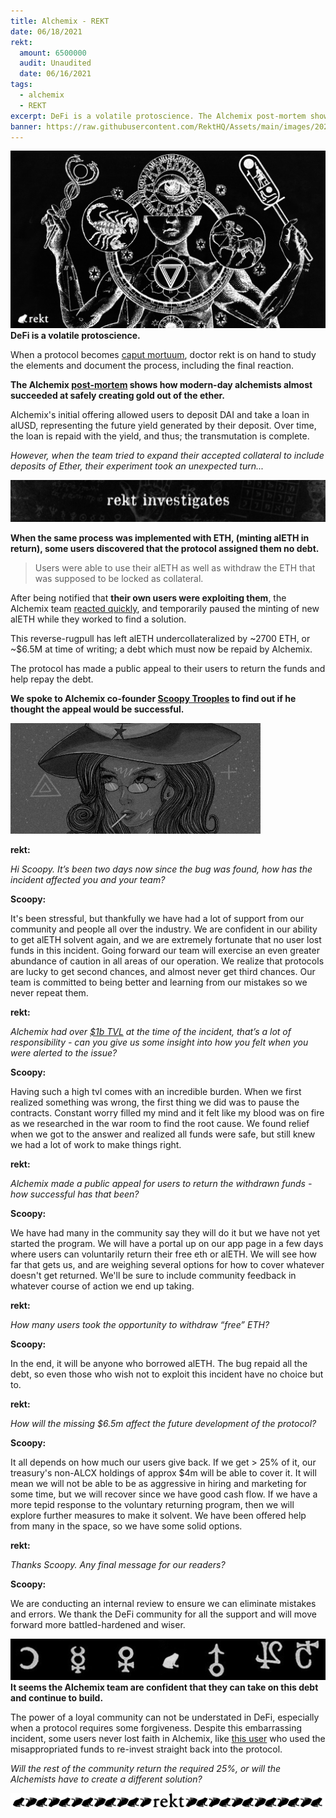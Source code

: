 ```yaml
---
title: Alchemix - REKT
date: 06/18/2021
rekt:
  amount: 6500000
  audit: Unaudited 
  date: 06/16/2021
tags:
  - alchemix
  - REKT
excerpt: DeFi is a volatile protoscience. The Alchemix post-mortem shows how modern-day alchemists almost succeeded at safely creating gold out of the ether. 
banner: https://raw.githubusercontent.com/RektHQ/Assets/main/images/2021/06/alcx-header.png
---
```

![](https://raw.githubusercontent.com/RektHQ/Assets/main/images/2021/06/alcx-header.png) 
**DeFi is a volatile protoscience.** 

When a protocol becomes [caput mortuum](https://webapp1.dlib.indiana.edu/newton/reference/glossary.do), doctor rekt is on hand to study the elements and document the process, including the final reaction. 

**The Alchemix [post-mortem](https://forum.alchemix.fi/public/d/137-incident-report-06162021) shows how modern-day alchemists almost succeeded at safely creating gold out of the ether.** 

Alchemix's initial offering allowed users to deposit DAI and take a loan in alUSD, representing the future yield generated by their deposit. Over time, the loan is repaid with the yield, and thus; the transmutation is complete.

_However, when the team tried to expand their accepted collateral to include deposits of Ether, their experiment took an unexpected turn..._

![](https://raw.githubusercontent.com/RektHQ/Assets/main/images/2021/06/alcx-investigates.png) 

**When the same process was implemented with ETH, (minting alETH in return), some users discovered that the protocol assigned them no debt.** 

>Users were able to use their alETH as well as withdraw the ETH that was supposed to be locked as collateral.

After being notified that **their own users were exploiting them**, the Alchemix team [reacted quickly](https://twitter.com/AlchemixFi/status/1405187348678148101), and temporarily paused the minting of new alETH while they worked to find a solution.

This reverse-rugpull has left alETH undercollateralized by ~2700 ETH, or ~$6.5M at time of writing; a debt which must now be repaid by Alchemix.

The protocol has made a public appeal to their users to return the funds and help repay the debt. 

**We spoke to Alchemix co-founder [Scoopy Trooples](https://twitter.com/scupytrooples) to find out if he thought the appeal would be successful.**

![](https://raw.githubusercontent.com/RektHQ/Assets/main/images/2021/06/alcx-scoopy.png) 

**rekt:** 

_Hi Scoopy. It’s been two days now since the bug was found, how has the incident affected you and your team?_

**Scoopy:** 

It's been stressful, but thankfully we have had a lot of support from our community and people all over the industry. We are confident in our ability to get alETH solvent again, and we are extremely fortunate that no user lost funds in this incident. Going forward our team will exercise an even greater abundance of caution in all areas of our operation. We realize that protocols are lucky to get second chances, and almost never get third chances. Our team is committed to being better and learning from our mistakes so we never repeat them.

**rekt:** 

_Alchemix had over [$1b TVL](https://defillama.com/protocol/alchemix) at the time of the incident, that’s a lot of responsibility - can you give us some insight into how you felt when you were alerted to the issue?_

**Scoopy:** 

Having such a high tvl comes with an incredible burden. When we first realized something was wrong, the first thing we did was to pause the contracts. Constant worry filled my mind and it felt like my blood was on fire as we researched in the war room to find the root cause. We found relief when we got to the answer and realized all funds were safe, but still knew we had a lot of work to make things right.

**rekt:** 

_Alchemix made a public appeal for users to return the withdrawn funds - how successful has that been?_

**Scoopy:** 

We have had many in the community say they will do it but we have not yet started the program. We will have a portal up on our app page in a few days where users can voluntarily return their free eth or alETH. We will see how far that gets us, and are weighing several options for how to cover whatever doesn't get returned. We'll be sure to include community feedback in whatever course of action we end up taking.

**rekt:** 

_How many users took the opportunity to withdraw “free” ETH?_

**Scoopy:** 

In the end, it will be anyone who borrowed alETH. The bug repaid all the debt, so even those who wish not to exploit this incident have no choice but to.

**rekt:** 

_How will the missing $6.5m affect the future development of the protocol?_

**Scoopy:** 

It all depends on how much our users give back. If we get > 25% of it, our treasury's non-ALCX holdings of approx $4m will be able to cover it. It will mean we will not be able to be as aggressive in hiring and marketing for some time, but we will recover since we have good cash flow. If we have a more tepid response to the voluntary returning program, then we will explore further measures  to make it solvent. We have been offered help from many in the space, so we have some solid options.

**rekt:** 

_Thanks Scoopy. Any final message for our readers?_

**Scoopy:** 

We are conducting an internal review to ensure we can eliminate mistakes and errors. We thank the DeFi community for all the support and will move forward more battled-hardened and wiser.

![](https://raw.githubusercontent.com/RektHQ/Assets/main/images/2021/06/alcx-linebreak.png) 
**It seems the Alchemix team are confident that they can take on this debt and continue to build.** 

The power of a loyal community can not be understated in DeFi, especially when a protocol requires some forgiveness. Despite this embarrassing incident, some users never lost faith in Alchemix, like [this user](https://twitter.com/faanganon/status/1405188689685323787?s=20) who used the misappropriated funds to re-invest straight back into the protocol. 

_Will the rest of the community return the required 25%, or will the Alchemists have to create a different solution?_

![](https://raw.githubusercontent.com/RektHQ/Assets/main/images/2021/03/rekt-text-linebreak.png) 
